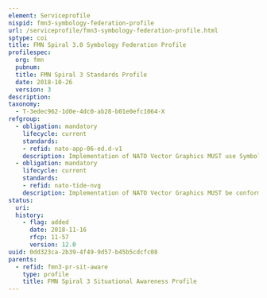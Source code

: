 ```yaml
---
element: Serviceprofile
nispid: fmn3-symbology-federation-profile
url: /serviceprofile/fmn3-symbology-federation-profile.html
sptype: coi
title: FMN Spiral 3.0 Symbology Federation Profile
profilespec:
  org: fmn
  pubnum: 
  title: FMN Spiral 3 Standards Profile
  date: 2018-10-26
  version: 3
description: 
taxonomy:
  - T-3edec962-1d0e-4dc0-ab28-b01e0efc1064-X
refgroup:
  - obligation: mandatory
    lifecycle: current
    standards: 
    - refid: nato-app-06-ed.d-v1
    description: Implementation of NATO Vector Graphics MUST use Symbology Standard APP-6(D). Remark  It should be noted that as of July 2018 ADatP-4733 Version A Edition 1 does not include a binding to APP-6(D). At this time this binding is is being developed by ACT with the intent of including this update into the final ratified STANAG, but is not clear if it will result in a new Edition
  - obligation: mandatory
    lifecycle: current
    standards: 
    - refid: nato-tide-nvg
    description: Implementation of NATO Vector Graphics MUST be conformant to NVG Conformance Level  B2Q
status:
  uri: 
  history: 
    - flag: added
      date: 2018-11-16
      rfcp: 11-57
      version: 12.0
uuid: 0dd323ca-2b39-4f49-9d57-b45b5cdcfc08
parents:
  - refid: fmn3-pr-sit-aware
    type: profile
    title: FMN Spiral 3 Situational Awareness Profile
---
```

